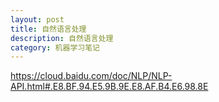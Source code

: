 ```yaml
---
layout: post
title: 自然语言处理
description: 自然语言处理
category: 机器学习笔记
---
```

https://cloud.baidu.com/doc/NLP/NLP-API.html#.E8.BF.94.E5.9B.9E.E8.AF.B4.E6.98.8E
